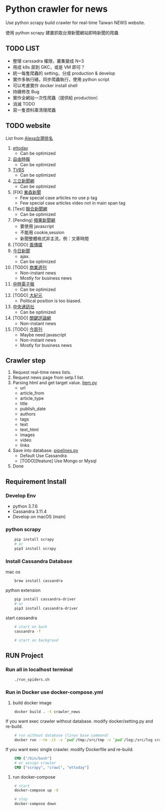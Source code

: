 # Python crawler for news

Use python scrapy build crawler for real-time Taiwan NEWS website.

使用 python scrapy 建置抓取台灣新聞網站即時新聞的爬蟲

## TODO LIST

- 整理 carssadra 權限，叢集變成 N=3
- 用成 k8s 部到 GKC，或是 VM 即可？
- 統一每隻爬蟲的 setting，分成 production & develop
- 實作多執行緒，同步爬蟲執行，使用 python script
- 可以考慮實作 docker install shell
- 持續修改 Bug
- 實作全網站一次性爬蟲（提供給 production）
- 消滅 TODO
- 寫一隻資料庫清理爬蟲

## TODO website

List from [Alexa台灣排名](https://www.prlass.com/2992/%E5%8F%B0%E7%81%A3%E7%B6%B2%E8%B7%AF%E6%96%B0%E8%81%9E%E5%AA%92%E9%AB%94%E6%B5%81%E9%87%8F%E6%8E%92%E5%90%8D-2018-01/)

1. [ettoday](https://www.ettoday.net/)
    - Can be optimized
1. [自由時報](https://www.ltn.com.tw/)
    - Can be optimized
1. [TVBS](https://news.tvbs.com.tw/)
    - Can be optimized
1. [三立新聞網](https://www.setn.com/)
    - Can be optimized
1. [FIX] [東森新聞](https://news.ebc.net.tw/)
    - Few special case articles no use p tag
    - Few special case articles video not in main span tag
1. [Test] [聯合新聞網](https://udn.com/news/index)
    - Can be optimized
1. [Pending] [頻果新聞網](https://tw.appledaily.com/home)
    - 要使用 javascript
    - 不能用 cookie,session
    - 新聞整體格式非主流，例：文章時間
1. [TODO] [風傳媒](https://www.storm.mg/)
1. [今日新聞](https://www.nownews.com/)
    - ajax.
    - Can be optimized
1. [TODO] [商業週刊](https://www.businessweekly.com.tw/)
    - Non-instant news
    - Mostly for business news
1. [中時電子報](https://www.chinatimes.com/)
    - Can be optimized
1. [TODO] [大紀元](https://www.epochtimes.com/)
    - Political position is too biased.
1. [中央通訊社](https://www.cna.com.tw/)
    - Can be optimized
1. [TODO] [關鍵評論網](https://www.thenewslens.com/)
    - Non-instant news
1. [TODO] [今周刊](https://www.businesstoday.com.tw/)
    - Maybe need javascript
    - Non-instant news
    - Mostly for business news

## Crawler step

1. Request real-time news lists.
2. Request news page from setp.1 list.
3. Parsing html and get target value. [item.py](crawler_news/items.py)
    - url
    - article_from
    - article_type
    - title
    - publish_date
    - authors
    - tags
    - text
    - text_html
    - images
    - video
    - links
4. Save into database. [pipelines.py](crawler_news/pipelines.py)
    - Default Use Cassandra
    - [TODO][feature] Use Mongo or Mysql
5. Done

## Requirement Install

### Develop Env

- python 3.7.6
- Cassandra 3.11.4
- Develop on macOS (main)

### python scrapy

```bash
    pip install scrapy
    # or
    pip3 install scrapy
```

### Install Cassandra Database

mac os

```bash
    brew install cassandra
```

python extension

```bash
    pip install cassandra-driver
    # or
    pip3 install cassandra-driver
```

start cassandra

```bash
    # start on bash
    cassandra -f

    # start on backgroud
```

## RUN Project

### Run all in localhost terminal

```bash
    ./run_spiders.sh
```

### Run in Docker use docker-compose.yml

1. build docker image

```bash
    docker build . -t crawler_news
```

If you want exec crawler without database. modify docker/setting.py and re-build.

```bash
    # run without database (linux base command)
    docker run --rm -it -v `pwd`/tmp:/src/tmp -v `pwd`/log:/src/log crawler_news
```

If you want exec single crawler. modify Dockerfile and re-build.

```Dockerfile
    CMD ["/bin/bash"]
    # or assign crawler
    CMD ["scrapy", "crawl", "ettoday"]
```

1. run docker-compose

```bash
    # start
    docker-compose up -d

    # stop
    docker-compose down
```
